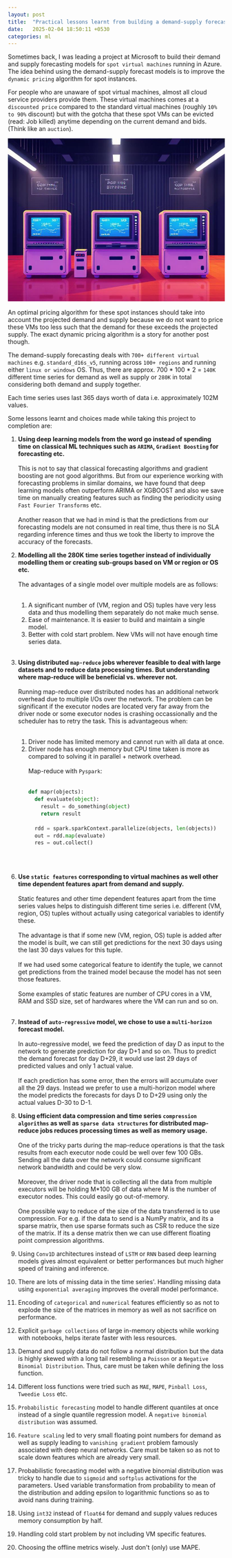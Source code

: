 ```yaml
---
layout: post
title:  "Practical lessons learnt from building a demand-supply forecasting model"
date:   2025-02-04 18:50:11 +0530
categories: ml
---
```


Sometimes back, I was leading a project at Microsoft to build their demand and supply forecasting models for `spot virtual machines` running in Azure. The idea behind using the demand-supply forecast models is to improve the `dynamic pricing` algorithm for spot instances.

For people who are unaware of spot virtual machines, almost all cloud service providers provide them. These virtual machines comes at a `discounted price` compared to the standard virtual machines (roughly `10% to 90%` discount) but with the gotcha that these spot VMs can be evicted (read: Job killed) anytime depending on the current demand and bids. (Think like an `auction`).

![Real Time Bidding for VMs (AI Generated)](/docs/assets/rtb.jpg)

An optimal pricing algorithm for these spot instances should take into account the projected demand and supply because we do not want to price these VMs too less such that the demand for these exceeds the projected supply. The exact dynamic pricing algorithm is a story for another post though.

The demand-supply forecasting deals with `700+ different virtual machines` e.g. `standard_d16s_v5`, running across `100+ regions` and running either `linux or windows` OS. Thus, there are approx. 700 * 100 * 2 = `140K` different time series for demand as well as supply or `280K` in total considering both demand and supply together.

Each time series uses last 365 days worth of data i.e. approximately 102M values.

Some lessons learnt and choices made while taking this project to completion are:

1. **Using deep learning models from the word go instead of spending time on classical ML techniques such as `ARIMA`, `Gradient Boosting` for forecasting etc.**<br/><br/>
This is not to say that classical forecasting algorithms and gradient boosting are not good algorithms. But from our experience working with forecasting problems in similar domains, we have found that deep learning models often outperform ARIMA or XGBOOST and also we save time on manually creating features such as finding the periodicity using `Fast Fourier Transforms` etc.<br/><br/>
Another reason that we had in mind is that the predictions from our forecasting models are not consumed in real time, thus there is no SLA regarding inference times and thus we took the liberty to improve the accuracy of the forecasts.

2. **Modelling all the 280K time series together instead of individually modelling them or creating sub-groups based on VM or region or OS etc.**<br/><br/>
The advantages of a single model over multiple models are as follows:<br/><br/>
   1. A significant number of (VM, region and OS) tuples have very less data and thus modelling them separately do not make much sense.
   2. Ease of maintenance. It is easier to build and maintain a single model.
   3. Better with cold start problem. New VMs will not have enough time series data.<br/><br/>

4. **Using distributed `map-reduce` jobs wherever feasible to deal with large datasets and to reduce data processing times. But understanding where map-reduce will be beneficial vs. wherever not.**<br/><br/>
Running map-reduce over distributed nodes has an additional network overhead due to multiple I/Os over the network. The problem can be significant if the executor nodes are located very far away from the driver node or some executor nodes is crashing occassionally and the scheduler has to retry the task. This is advantageous when:<br/><br/>
    1. Driver node has limited memory and cannot run with all data at once.
    2. Driver node has enough memory but CPU time taken is more as compared to solving it in parallel + network overhead.<br/><br/>
Map-reduce with `Pyspark`:<br/><br/>
       ```python
       def mapr(objects):
         def evaluate(object):
           result = do_something(object)
           return result

         rdd = spark.sparkContext.parallelize(objects, len(objects))
         out = rdd.map(evaluate)
         res = out.collect()
       ```
<br/><br/>

6. **Use `static features` corresponding to virtual machines as well other time dependent features apart from demand and supply.**<br/><br/>
Static features and other time dependent features apart from the time series values helps to distinguish different time series i.e. different (VM, region, OS) tuples without actually using categorical variables to identify these.<br/><br/>
The advantage is that if some new (VM, region, OS) tuple is added after the model is built, we can still get predictions for the next 30 days using the last 30 days values for this tuple.<br/><br/>
If we had used some categorical feature to identify the tuple, we cannot get predictions from the trained model because the model has not seen those features.<br/><br/>
Some examples of static features are number of CPU cores in a VM, RAM and SSD size, set of hardwares where the VM can run and so on.<br/><br/>

8. **Instead of `auto-regressive` model, we chose to use a `multi-horizon` forecast model.**<br/><br/>
In auto-regressive model, we feed the prediction of day D as input to the network to generate prediction for day D+1 and so on. Thus to predict the demand forecast for day D+29, it would use last 29 days of predicted values and only 1 actual value.<br/><br/>
If each prediction has some error, then the errors will accumulate over all the 29 days. Instead we prefer to use a multi-horizon model where the model predicts the forecasts for days D to D+29 using only the actual values D-30 to D-1.

10. **Using efficient data compression and time series `compression algorithms` as well as `sparse data structures` for distributed map-reduce jobs reduces processing times as well as memory usage.**<br/><br/>
One of the tricky parts during the map-reduce operations is that the task results from each executor node could be well over few 100 GBs. Sending all the data over the network could consume significant network bandwidth and could be very slow.<br/><br/>
Moreover, the driver node that is collecting all the data from multiple executors will be holding M*100 GB of data where M is the number of executor nodes. This could easily go out-of-memory.<br/><br/>
One possible way to reduce of the size of the data transferred is to use compression. For e.g. if the data to send is a NumPy matrix, and its a sparse matrix, then use sparse formats such as CSR to reduce the size of the matrix. If its a dense matrix then we can use different floating point compression algorithms.

12. Using `Conv1D` architectures instead of `LSTM` or `RNN` based deep learning models gives almost equivalent or better performances but much higher speed of training and inference.

13. There are lots of missing data in the time series'. Handling missing data using `exponential averaging` improves the overall model performance.

14. Encoding of `categorical` and `numerical` features efficiently so as not to explode the size of the matrices in memory as well as not sacrifice on performance.

15. Explicit `garbage collections` of large in-memory objects while working with notebooks, helps iterate faster with less resources.

16. Demand and supply data do not follow a normal distribution but the data is highly skewed with a long tail resembling a `Poisson` or a `Negative Binomial Distribution`. Thus, care must be taken while defining the loss function.

17. Different loss functions were tried such as `MAE`, `MAPE`, `Pinball Loss`, `Tweedie Loss` etc.

18. `Probabilistic forecasting` model to handle different quantiles at once instead of a single quantile regression model. A `negative binomial distribution` was assumed.

19. `Feature scaling` led to very small floating point numbers for demand as well as supply leading to `vanishing gradient` problem famously associated with deep neural networks. Care must be taken so as not to scale down features which are already very small.

20. Probabilistic forecasting model with a negative binomial distribution was tricky to handle due to `sigmoid` and `softplus` activations for the parameters. Used variable transformation from probability to mean of the distribution and adding epsilon to logarithmic functions so as to avoid nans during training.

21. Using `int32` instead of `float64` for demand and supply values reduces memory consumption by half.

22. Handling cold start problem by not including VM specific features.

23. Choosing the offline metrics wisely. Just don't (only) use MAPE.
    
